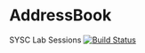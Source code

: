 # AddressBook
SYSC Lab Sessions
[![Build Status](https://travis-ci.org/CameronRushton/AddressBook.svg?branch=master)](https://travis-ci.org/CameronRushton/AddressBook)
